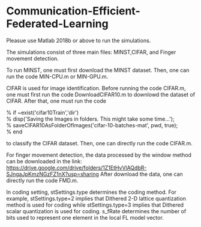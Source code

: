 # Communication-Efficient-Federated-Learning
Pleasue use Matlab 2018b or above to run the simulations.

The simulations consist of three main files: MINST,CIFAR, and Finger movement detection.

To run MINST, one must first download the MINST dataset. Then, one can run the code MIN-CPU.m or MIN-GPU.m.

CIFAR is used for image identification. Before running the code CIFAR.m, one must first run the code DownloadCIFAR10.m to downlowd the dataset of CIFAR. After that, one must run the code 

% if ~exist('cifar10Train','dir')\
%     disp('Saving the Images in folders. This might take some time...');   \
%     saveCIFAR10AsFolderOfImages('cifar-10-batches-mat', pwd, true);\
% end

to classify the CIFAR dataset. Then, one can directly run the code CIFAR.m. 

For finger movement detection, the data processed by the window method can be downloaded in the link: https://drive.google.com/drive/folders/1Z1EtHvVlAQdbR-SJngaJpKmzNGzFZ1nX?usp=sharing  After download the data, one can directly run the code FMD.m.

In coding setting, stSettings.type determines the coding method. For example, stSettings.type=2 implies that Dithered 2-D lattice quantization method is used for coding while stSettings.type=3 implies that Dithered scalar quantization is used for coding. s_fRate determines the number of bits used to represent one element in the local FL model vector.
